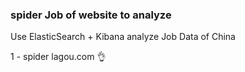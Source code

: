 ### spider Job of website to analyze

 Use ElasticSearch + Kibana analyze Job Data of China 

1 -  spider lagou.com 👌
